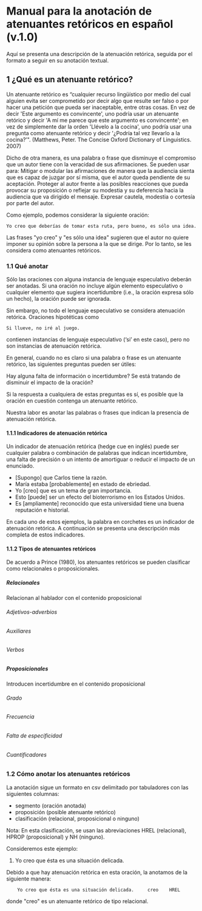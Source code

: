 # Manual para la anotación de atenuantes retóricos en español (v.1.0)

Aquí se presenta una descripción de la atenuación retórica, seguida por el
formato a seguir en su anotación textual. 

## 1 ¿Qué es un atenuante retórico?

Un atenuante retórico es “cualquier recurso lingüístico por medio del cual 
alguien evita ser comprometido por decir algo que resulte ser falso o por hacer 
una petición que pueda ser inaceptable, entre otras cosas. En vez de decir 
'Este argumento es convincente', uno podría usar un atenuante retórico y 
decir 'A mí me parece que este argumento es convincente'; en vez de 
simplemente dar la orden 'Llévelo a la cocina', uno podría usar una pregunta 
como atenuante retórico y decir '¿Podría tal vez llevarlo a la cocina?’". 
(Matthews, Peter. The Concise Oxford Dictionary of Linguistics. 2007)

Dicho de otra manera, es una palabra o frase que disminuye el compromiso que un 
autor tiene con la veracidad de sus afirmaciones. Se pueden usar para:
Mitigar o modular las afirmaciones de manera que la audiencia sienta que es 
capaz de juzgar por sí misma, que el autor queda pendiente de su aceptación.
Proteger al autor frente a las posibles reacciones que pueda provocar su 
proposición o reflejar su modestia y su deferencia hacia la audiencia que va 
dirigido el mensaje.
Expresar cautela, modestia o cortesía por parte del autor.

Como ejemplo, podemos considerar la siguiente oración:

	Yo creo que deberías de tomar esta ruta, pero bueno, es sólo una idea.

Las frases "yo creo" y "es sólo una idea" sugieren que el autor no quiere 
imponer su opinión sobre la persona a la que se dirige. Por lo tanto, se les 
considera como atenuantes retóricos.

### 1.1 Qué anotar

Sólo las oraciones con alguna instancia de lenguaje especulativo deberán ser 
anotadas. Si una oración no incluye algún elemento especulativo o cualquier 
elemento que sugiera incertidumbre (i.e., la oración expresa sólo un hecho), 
la oración puede ser ignorada.

Sin embargo, no todo el lenguaje especulativo se considera atenuación 
retórica. Oraciones hipotéticas como

	Si llueve, no iré al juego.

contienen instancias de lenguaje especulativo (‘si’ en este caso), pero no 
son instancias de atenuación retórica.

En general, cuando no es claro si una palabra o frase es un atenuante 
retórico, las siguientes preguntas pueden ser útiles:

Hay alguna falta de información o incertidumbre? 
Se está tratando de disminuir el impacto de la oración?

Si la respuesta a cualquiera de estas preguntas es sí, es posible que la
oración en cuestión contenga un atenuante retórico.

Nuestra labor es anotar las palabras o frases que indican la presencia de 
atenuación retórica.

#### 1.1.1 Indicadores de atenuación retórica

Un indicador de atenuación retórica (hedge cue en inglés) puede ser 
cualquier palabra o combinación de palabras que indican incertidumbre, una 
falta de precisión o un intento de amortiguar o reducir el impacto de un 
enunciado.

- [Supongo] que Carlos tiene la razón.
- María estaba [probablemente] en estado de ebriedad.
- Yo [creo] que es un tema de gran importancia.
- Esto [puede] ser un efecto del bioterrorismo en los Estados Unidos.
- Es [ampliamente] reconocido que esta universidad tiene una buena reputación e 
historial.

En cada uno de estos ejemplos, la palabra en corchetes es un indicador de 
atenuación retórica. A continuación se presenta una descripción más 
completa de estos indicadores.

#### 1.1.2 Tipos de atenuantes retóricos

De acuerdo a Prince (1980), los atenuantes retóricos se pueden clasificar como 
relacionales o proposicionales.

##### Relacionales

Relacionan al hablador con el contenido proposicional

###### Adjetivos-adverbios

###### Auxiliares

###### Verbos

##### Proposicionales

Introducen incertidumbre en el contenido proposicional

###### Grado

###### Frecuencia

###### Falta de especificidad

###### Cuantificadores

### 1.2 Cómo anotar los atenuantes retóricos

La anotación sigue un formato en csv delimitado por tabuladores con las siguientes
columnas:

- segmento (oración anotada)
- proposición (posible atenuante retórico)
- clasificación (relacional, proposicional o ninguno)

Nota: En esta clasificación, se usan las abreviaciones HREL (relacional), HPROP
(proposicional) y NH (ninguno).

Consideremos este ejemplo:

1. Yo creo que ésta es una situación delicada.

Debido a que hay atenuación retórica en esta oración, la anotamos de la siguiente
manera:

        Yo creo que ésta es una situación delicada.     creo    HREL

donde "creo" es un atenuante retórico de tipo relacional.
